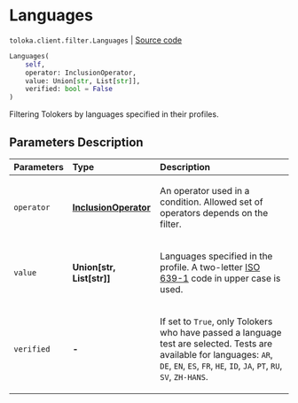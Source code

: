 # Languages
`toloka.client.filter.Languages` | [Source code](https://github.com/Toloka/toloka-kit/blob/v1.1.1/src/client/filter.py#L366)

```python
Languages(
    self,
    operator: InclusionOperator,
    value: Union[str, List[str]],
    verified: bool = False
)
```

Filtering Tolokers by languages specified in their profiles.

## Parameters Description

| Parameters | Type | Description |
| :----------| :----| :-----------|
`operator`|**[InclusionOperator](toloka.client.primitives.operators.InclusionOperator.md)**|<p>An operator used in a condition. Allowed set of operators depends on the filter.</p>
`value`|**Union\[str, List\[str\]\]**|<p>Languages specified in the profile. A two-letter [ISO 639-1](https://en.wikipedia.org/wiki/List_of_ISO_639-1_codes) code in upper case is used.</p>
`verified`|**-**|<p>If set to `True`, only Tolokers who have passed a language test are selected. Tests are available for languages: `AR`, `DE`, `EN`, `ES`, `FR`, `HE`, `ID`, `JA`, `PT`, `RU`, `SV`, `ZH-HANS`.</p>
